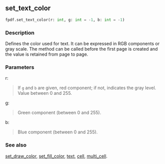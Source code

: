 ## set_text_color ##

```python
fpdf.set_text_color(r: int, g: int = -1, b: int = -1)
```

### Description ###

Defines the color used for text. It can be expressed in RGB components or gray scale. The method can be called before the first page is created and the value is retained from page to page.

### Parameters ###

r:
> If `g` and `b` are given, red component; if not, indicates the gray level. Value between 0 and 255.

g:
> Green component (between 0 and 255).

b:
> Blue component (between 0 and 255).

### See also ###

[set_draw_color](set_draw_color.md), [set_fill_color](set_fill_color.md), [text](text.md), [cell](cell.md), [multi_cell](multi_cell.md).
